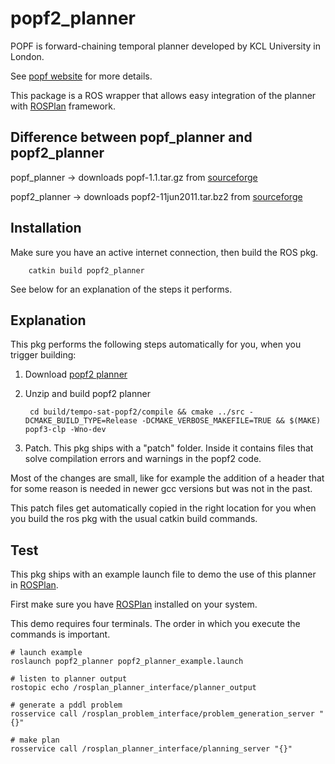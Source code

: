 # popf2_planner

POPF is forward-chaining temporal planner developed by KCL University in London.

See [popf website](https://nms.kcl.ac.uk/planning/software/popf.html) for more details.

This package is a ROS wrapper that allows easy integration of the planner with [ROSPlan](https://github.com/KCL-Planning/ROSPlan) framework.

## Difference between popf_planner and popf2_planner

popf_planner -> downloads popf-1.1.tar.gz from [sourceforge](https://sourceforge.net/projects/tsgp/files/POPF)

popf2_planner -> downloads popf2-11jun2011.tar.bz2 from [sourceforge](https://sourceforge.net/projects/tsgp/files/POPF)

## Installation

Make sure you have an active internet connection, then build the ROS pkg.

        catkin build popf2_planner

See below for an explanation of the steps it performs.

## Explanation

This pkg performs the following steps automatically for you, when you trigger building:

1. Download [popf2 planner](https://datapacket.dl.sourceforge.net/project/tsgp/POPF/popf2-11jun2011.tar.bz2)

2. Unzip and build popf2 planner

        cd build/tempo-sat-popf2/compile && cmake ../src -DCMAKE_BUILD_TYPE=Release -DCMAKE_VERBOSE_MAKEFILE=TRUE && $(MAKE) popf3-clp -Wno-dev

3. Patch. This pkg ships with a "patch" folder. Inside it contains files that solve compilation errors and warnings in the popf2 code.

Most of the changes are small, like for example the addition of a header that for some reason is needed in newer gcc versions but was not in the past.

This patch files get automatically copied in the right location for you when you build the ros pkg with the usual catkin build commands.

## Test

This pkg ships with an example launch file to demo the use of this planner in [ROSPlan](https://github.com/KCL-Planning/ROSPlan).

First make sure you have [ROSPlan](https://github.com/KCL-Planning/ROSPlan) installed on your system.

This demo requires four terminals. The order in which you execute the commands is important.

    # launch example
    roslaunch popf2_planner popf2_planner_example.launch

    # listen to planner output
    rostopic echo /rosplan_planner_interface/planner_output

    # generate a pddl problem
    rosservice call /rosplan_problem_interface/problem_generation_server "{}"

    # make plan
    rosservice call /rosplan_planner_interface/planning_server "{}"
